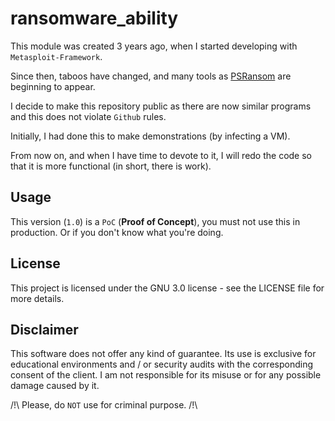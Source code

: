 # ransomware_ability

This module was created 3 years ago, when I started developing with `Metasploit-Framework`.

Since then, taboos have changed, and many tools as [PSRansom](https://github.com/JoelGMSec/PSRansom) are beginning to appear. 

I decide to make this repository public as there are now similar programs and this does not violate `Github` rules.

Initially, I had done this to make demonstrations (by infecting a VM).

From now on, and when I have time to devote to it, I will redo the code so that it is more functional (in short, there is work).

## Usage

This version (`1.0`) is a `PoC` (**Proof of Concept**), you must not use this in production. Or if you don't know what you're doing.

## License

This project is licensed under the GNU 3.0 license - see the LICENSE file for more details.

## Disclaimer

This software does not offer any kind of guarantee. Its use is exclusive for educational environments and / or security audits with the corresponding consent of the client. I am not responsible for its misuse or for any possible damage caused by it.

/!\ Please, do `NOT` use for criminal purpose. /!\
